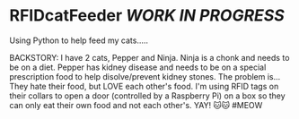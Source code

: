 # RFIDcatFeeder *WORK IN PROGRESS*
Using Python to help feed my cats.....

BACKSTORY:  I have 2 cats, Pepper and Ninja. Ninja is a chonk and needs to be on a diet. Pepper has kidney disease and needs to be on a special prescription food to help disolve/prevent kidney stones.  The problem is... They hate their food, but LOVE each other's food. I'm using RFID tags on their collars to open a door (controlled by a Raspberry Pi) on a box so they can only eat their own food and not each other's. YAY! 🐱🐱 #MEOW
